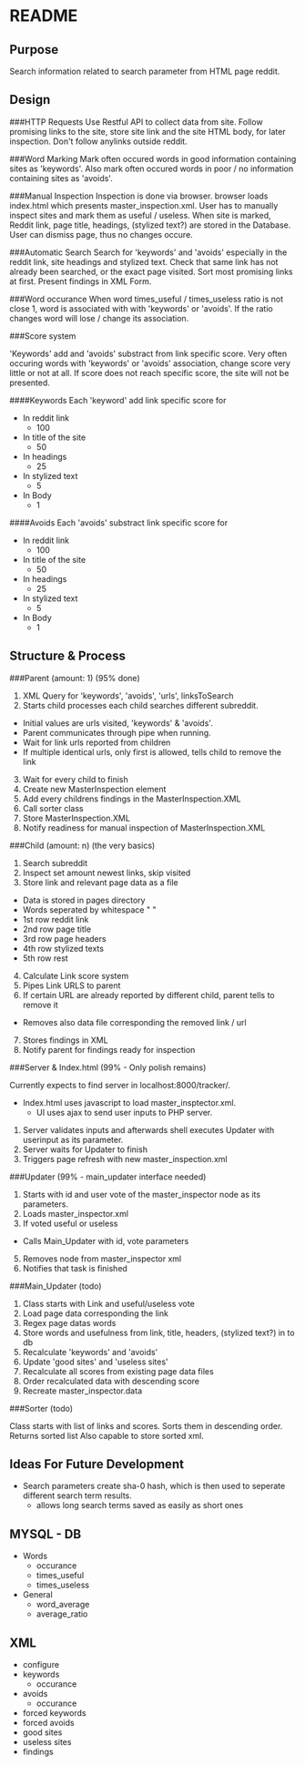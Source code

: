 README
======

Purpose
-------
Search information related to search parameter from HTML page reddit. 

Design
------

###HTTP Requests
Use Restful API to collect data from site. Follow promising links to the site, store site link and the site HTML body, for later inspection. Don't follow anylinks outside reddit.

###Word Marking
Mark often occured words in good information containing sites as 'keywords'. Also mark often occured words in poor / no information containing sites as 'avoids'.

###Manual Inspection
Inspection is done via browser. browser loads index.html which presents master_inspection.xml.
User has to manually inspect sites and mark them as useful / useless. When site is marked, Reddit link, page title, headings, (stylized text?) are stored in the Database. User can dismiss page, thus no changes occure.

###Automatic Search
Search for 'keywords' and 'avoids' especially in the reddit link, site headings and stylized text. Check that same link has not already been searched, or the exact page visited.
Sort most promising links at first. Present findings in XML Form.

###Word occurance
When word times_useful / times_useless ratio is not close 1, word is associated with with 'keywords' or 'avoids'. If the ratio changes word will lose / change its association.

###Score system

'Keywords' add and 'avoids' substract from link specific score.
Very often occuring words with 'keywords' or 'avoids' association, change score very little or not at all. 
If score does not reach specific score, the site will not be presented.

####Keywords
Each 'keyword' add link specific score for

+ In reddit link
  - 100
+ In title of the site  
  - 50
+ In headings
  - 25
+ In stylized text
  - 5
+ In Body
  - 1

####Avoids
Each 'avoids' substract link specific score for

+ In reddit link
  - 100
+ In title of the site  
  - 50
+ In headings
  - 25
+ In stylized text
  - 5
+ In Body
  - 1

Structure & Process
-------------------

###Parent (amount: 1) (95% done)

1. XML Query for 'keywords', 'avoids', 'urls', linksToSearch
2. Starts child processes each child searches different subreddit. 
  - Initial values are urls visited, 'keywords' & 'avoids'. 
  - Parent communicates through pipe when running.
  - Wait for link urls reported from children
  - If multiple identical urls, only first is allowed, tells child to remove the link
3. Wait for every child to finish 
4. Create new MasterInspection element
5. Add every childrens findings in the MasterInspection.XML
6. Call sorter class
7. Store MasterInspection.XML
8. Notify readiness for manual inspection of MasterInspection.XML

###Child (amount: n)  (the very basics)

1. Search subreddit
2. Inspect set amount newest links, skip visited
3. Store link and relevant page data as a file
  - Data is stored in pages directory
  - Words seperated by whitespace " " 
  - 1st row reddit link
  - 2nd row page title
  - 3rd row page headers
  - 4th row stylized texts
  - 5th row rest
4. Calculate Link score system
5. Pipes Link URLS to parent
6. If certain URL are already reported by different child, parent tells to remove it 
  - Removes also data file corresponding the removed link / url 
7. Stores findings in XML
8. Notify parent for findings ready for inspection

###Server & Index.html  (99% - Only polish remains)

Currently expects to find server in localhost:8000/tracker/. 

- Index.html uses javascript to load master_insptector.xml.
  * UI uses ajax to send user inputs to PHP server. 
1. Server validates inputs and afterwards shell executes Updater with userinput as its parameter.
2. Server waits for Updater to finish
3. Triggers page refresh with new master_inspection.xml

###Updater  (99% - main_updater interface needed)

1. Starts with id and user vote of the master_inspector node as its parameters.
2. Loads master_inspector.xml
3. If voted useful or useless
  * Calls Main_Updater with id, vote parameters
5. Removes node from master_inspector xml
6. Notifies that task is finished

###Main_Updater  (todo)

1. Class starts with Link and useful/useless vote
2. Load page data corresponding the link
3. Regex page datas words
4. Store words and usefulness from link, title, headers, (stylized text?) in to db
5. Recalculate 'keywords' and 'avoids'
6. Update 'good sites' and 'useless sites'
7. Recalculate all scores from existing page data files
8. Order recalculated data with descending score
9. Recreate master_inspector.data

###Sorter  (todo)

Class starts with list of links and scores. Sorts them in descending order. Returns sorted list
Also capable to store sorted xml.


Ideas For Future Development
----------------------------

- Search parameters create sha-0 hash, which is then used to seperate different search term results.
  - allows long search terms saved as easily as short ones

MYSQL - DB
----------

+ Words 
  - occurance 
  - times_useful 
  - times_useless
+ General
  - word_average
  - average_ratio

XML
---

* configure
* keywords
  - occurance
* avoids
  - occurance
* forced keywords
* forced avoids
* good sites	
* useless sites
* findings

